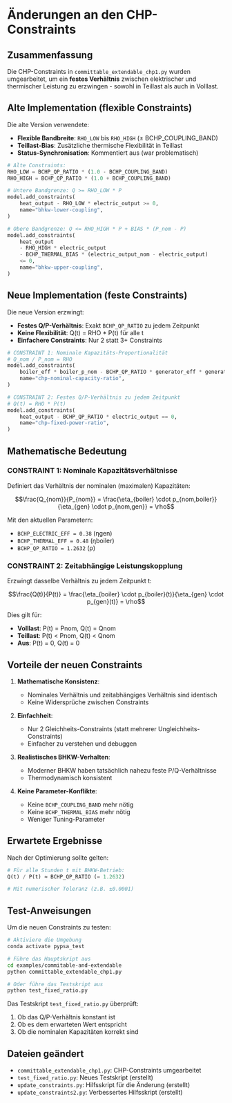 # Änderungen an den CHP-Constraints

## Zusammenfassung

Die CHP-Constraints in `committable_extendable_chp1.py` wurden umgearbeitet, um ein **festes Verhältnis** zwischen elektrischer und thermischer Leistung zu erzwingen - sowohl in Teillast als auch in Volllast.

## Alte Implementation (flexible Constraints)

Die alte Version verwendete:
- **Flexible Bandbreite**: `RHO_LOW` bis `RHO_HIGH` (± BCHP_COUPLING_BAND)
- **Teillast-Bias**: Zusätzliche thermische Flexibilität in Teillast
- **Status-Synchronisation**: Kommentiert aus (war problematisch)

```python
# Alte Constraints:
RHO_LOW = BCHP_QP_RATIO * (1.0 - BCHP_COUPLING_BAND)
RHO_HIGH = BCHP_QP_RATIO * (1.0 + BCHP_COUPLING_BAND)

# Untere Bandgrenze: Q >= RHO_LOW * P
model.add_constraints(
    heat_output - RHO_LOW * electric_output >= 0,
    name="bhkw-lower-coupling",
)

# Obere Bandgrenze: Q <= RHO_HIGH * P + BIAS * (P_nom - P)
model.add_constraints(
    heat_output
    - RHO_HIGH * electric_output
    - BCHP_THERMAL_BIAS * (electric_output_nom - electric_output)
    <= 0,
    name="bhkw-upper-coupling",
)
```

## Neue Implementation (feste Constraints)

Die neue Version erzwingt:
- **Festes Q/P-Verhältnis**: Exakt `BCHP_QP_RATIO` zu jedem Zeitpunkt
- **Keine Flexibilität**: Q(t) = RHO * P(t) für alle t
- **Einfachere Constraints**: Nur 2 statt 3+ Constraints

```python
# CONSTRAINT 1: Nominale Kapazitäts-Proportionalität
# Q_nom / P_nom = RHO
model.add_constraints(
    boiler_eff * boiler_p_nom - BCHP_QP_RATIO * generator_eff * generator_p_nom == 0,
    name="chp-nominal-capacity-ratio",
)

# CONSTRAINT 2: Festes Q/P-Verhältnis zu jedem Zeitpunkt
# Q(t) = RHO * P(t)
model.add_constraints(
    heat_output - BCHP_QP_RATIO * electric_output == 0,
    name="chp-fixed-power-ratio",
)
```

## Mathematische Bedeutung

### CONSTRAINT 1: Nominale Kapazitätsverhältnisse

Definiert das Verhältnis der nominalen (maximalen) Kapazitäten:

$$\frac{Q_{nom}}{P_{nom}} = \frac{\eta_{boiler} \cdot p_{nom,boiler}}{\eta_{gen} \cdot p_{nom,gen}} = \rho$$

Mit den aktuellen Parametern:
- `BCHP_ELECTRIC_EFF = 0.38` (ηgen)
- `BCHP_THERMAL_EFF = 0.48` (ηboiler)
- `BCHP_QP_RATIO = 1.2632` (ρ)

### CONSTRAINT 2: Zeitabhängige Leistungskopplung

Erzwingt dasselbe Verhältnis zu jedem Zeitpunkt t:

$$\frac{Q(t)}{P(t)} = \frac{\eta_{boiler} \cdot p_{boiler}(t)}{\eta_{gen} \cdot p_{gen}(t)} = \rho$$

Dies gilt für:
- **Volllast**: P(t) = Pnom, Q(t) = Qnom
- **Teillast**: P(t) < Pnom, Q(t) < Qnom
- **Aus**: P(t) = 0, Q(t) = 0

## Vorteile der neuen Constraints

1. **Mathematische Konsistenz**: 
   - Nominales Verhältnis und zeitabhängiges Verhältnis sind identisch
   - Keine Widersprüche zwischen Constraints

2. **Einfachheit**:
   - Nur 2 Gleichheits-Constraints (statt mehrerer Ungleichheits-Constraints)
   - Einfacher zu verstehen und debuggen

3. **Realistisches BHKW-Verhalten**:
   - Moderner BHKW haben tatsächlich nahezu feste P/Q-Verhältnisse
   - Thermodynamisch konsistent

4. **Keine Parameter-Konflikte**:
   - Keine `BCHP_COUPLING_BAND` mehr nötig
   - Keine `BCHP_THERMAL_BIAS` mehr nötig
   - Weniger Tuning-Parameter

## Erwartete Ergebnisse

Nach der Optimierung sollte gelten:

```python
# Für alle Stunden t mit BHKW-Betrieb:
Q(t) / P(t) ≈ BCHP_QP_RATIO (= 1.2632)

# Mit numerischer Toleranz (z.B. ±0.0001)
```

## Test-Anweisungen

Um die neuen Constraints zu testen:

```bash
# Aktiviere die Umgebung
conda activate pypsa_test

# Führe das Hauptskript aus
cd examples/commitable-and-extendable
python committable_extendable_chp1.py

# Oder führe das Testskript aus
python test_fixed_ratio.py
```

Das Testskript `test_fixed_ratio.py` überprüft:
1. Ob das Q/P-Verhältnis konstant ist
2. Ob es dem erwarteten Wert entspricht
3. Ob die nominalen Kapazitäten korrekt sind

## Dateien geändert

- `committable_extendable_chp1.py`: CHP-Constraints umgearbeitet
- `test_fixed_ratio.py`: Neues Testskript (erstellt)
- `update_constraints.py`: Hilfsskript für die Änderung (erstellt)
- `update_constraints2.py`: Verbessertes Hilfsskript (erstellt)
